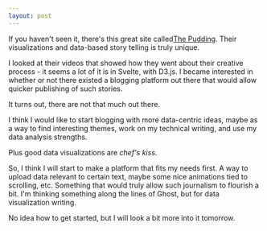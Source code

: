 ```yaml
---
layout: post
---
```


If you haven't seen it, there's this great site called[The Pudding](https://pudding.cool/). Their visualizations and data-based story telling is truly unique. 

I looked at their videos that showed how they went about their creative process - it seems a lot of it is in Svelte, with D3.js. I became interested in whether or not there existed a blogging platform out there that would allow quicker publishing of such stories. 

It turns out, there are not that much out there.

I think I would like to start blogging with more data-centric ideas, maybe as a way to find interesting themes, work on my technical writing, and use my data analysis strengths. 

Plus good data visualizations are *chef's kiss*.

So, I think I will start to make a platform that fits my needs first. A way to upload data relevant to certain text, maybe some nice animations tied to scrolling, etc. Something that would truly allow such journalism to flourish a bit. I'm thinking something along the lines of Ghost, but for data visualization writing. 

No idea how to get started, but I will look a bit more into it tomorrow. 